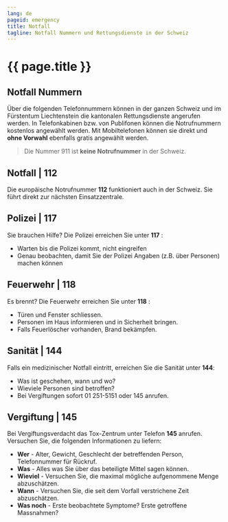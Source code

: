 ```yaml
---
lang: de
pageid: emergency
title: Notfall
tagline: Notfall Nummern und Rettungsdienste in der Schweiz
---
```

# {{ page.title }}

## Notfall Nummern
Über die folgenden Telefonnummern können in der ganzen Schweiz und im Fürstentum Liechtenstein die kantonalen Rettungsdienste angerufen werden.‌‌ 
In Telefonkabinen bzw. von Publifonen können die Notrufnummern kostenlos angewählt werden. 
Mit Mobiltelefonen können sie direkt und **ohne Vorwahl** ebenfalls gratis angewählt werden. 

> Die Nummer 911 ist **keine Notrufnummer** in der Schweiz.

## Notfall | 112
Die europäische Notrufnummer **112**  funktioniert auch in der Schweiz. 
Sie führt direkt zur nächsten Einsatzzentrale.

## Polizei | 117
Sie brauchen Hilfe? Die Polizei erreichen Sie unter **117** :
- Warten bis die Polizei kommt, nicht eingreifen
- Genau beobachten, damit Sie der Polizei Angaben (z.B. über Personen) machen können

## Feuerwehr | 118
Es brennt? Die Feuerwehr erreichen Sie unter **118** :
- Türen und Fenster schliessen.
- Personen im Haus informieren und in Sicherheit bringen.
- Falls Feuerlöscher vorhanden, Brand bekämpfen.

## Sanität | 144
Falls ein medizinischer Notfall eintritt, erreichen Sie die Sanität unter **144**:
- Was ist geschehen, wann und wo?
- Wieviele Personen sind betroffen?
- Bei Vergiftungen sofort 01 251-5151 oder 145 anrufen.

## Vergiftung | 145
Bei Vergiftungsverdacht das Tox-Zentrum unter Telefon **145** anrufen. Versuchen Sie, die folgenden Informationen zu liefern:
- **Wer** - Alter, Gewicht, Geschlecht der betreffenden Person, Telefonnummer für Rückruf.
- **Was** - Alles was Sie über das beteiligte Mittel sagen können.
- **Wieviel** - Versuchen Sie, die maximal mögliche aufgenommene Menge abzuschätzen.
- **Wann** - Versuchen Sie, die seit dem Vorfall verstrichene Zeit abzuschätzen.
- **Was noch** - Erste beobachtete Symptome? Erste getroffene Massnahmen?